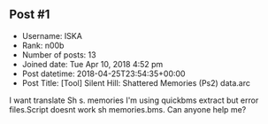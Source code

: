 ## Post #1
- Username: ISKA
- Rank: n00b
- Number of posts: 13
- Joined date: Tue Apr 10, 2018 4:52 pm
- Post datetime: 2018-04-25T23:54:35+00:00
- Post Title: [Tool] Silent Hill: Shattered Memories (Ps2) data.arc

I want translate Sh s. memories 
I'm using quickbms extract but error files.Script doesnt work sh memories.bms.
Can anyone help me?
